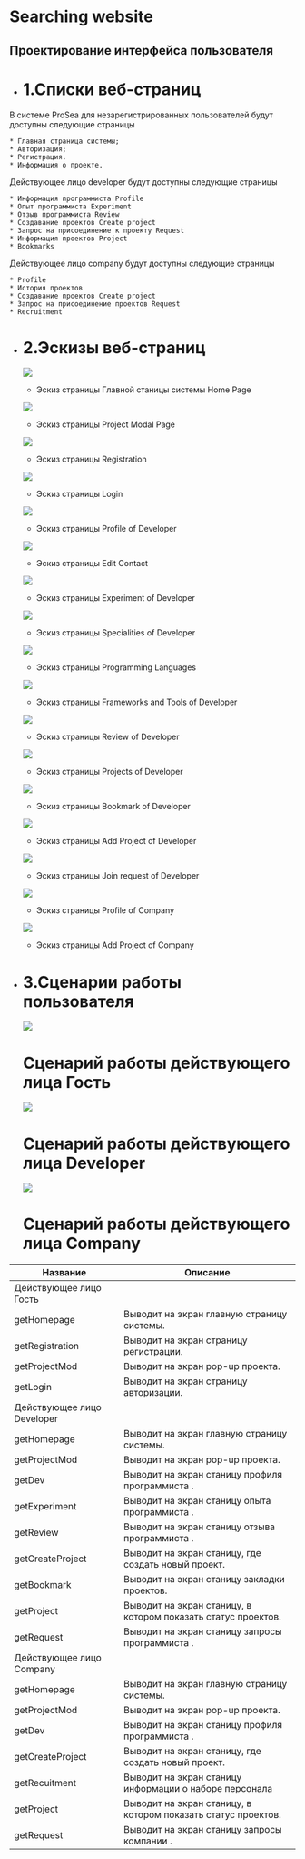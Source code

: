 # Searching website

## Проектирование интерфейса пользователя

* # 1.Списки веб-страниц

В системе ProSea для незарегистрированных пользователей будут доступны следующие страницы

    * Главная страница системы;
    * Авторизация;
    * Регистрация.
    * Информация о проекте.

Действующее лицо developer будут доступны следующие страницы

    * Информация программиста Profile
    * Опыт программиста Experiment
    * Отзыв программиста Review
    * Создавание проектов Create project
    * Запрос на присоединение к проекту Request
    * Информация проектов Project
    * Bookmarks

Действующее лицо company будут доступны следующие страницы

    * Profile
    * История проектов
    * Создавание проектов Create project
    * Запрос на присоединение проектов Request
    * Recruitment

* # 2.Эскизы веб-страниц

    ![](images/UI/UI_1.png)
    * Эскиз страницы Главной станицы системы Home Page

    ![](images/UI/UI_2.png)
    * Эскиз страницы Project Modal Page

    ![](images/UI/UI_3.png)
    * Эскиз страницы Registration

    ![](images/UI/UI_4.png)
    * Эскиз страницы Login

    ![](images/UI/UI_5.png)
    * Эскиз страницы Profile of Developer

    ![](images/UI/UI_6.png)
    * Эскиз страницы Edit Contact

    ![](images/UI/UI_7.png)
    * Эскиз страницы Experiment of Developer

    ![](images/UI/UI_8.png)
    * Эскиз страницы Specialities of Developer

    ![](images/UI/UI_9.png)
    * Эскиз страницы Programming Languages

    ![](images/UI/UI_10.png)
    * Эскиз страницы Frameworks and Tools of Developer

    ![](images/UI/UI_11.png)
    * Эскиз страницы Review of Developer

    ![](images/UI/UI_12.png)
    * Эскиз страницы Projects of Developer

    ![](images/UI/UI_13.png)
    * Эскиз страницы Bookmark of Developer

    ![](images/UI/UI_14.png)
    * Эскиз страницы Add Project of Developer

    ![](images/UI/UI_15.png)
    * Эскиз страницы Join request of Developer

    ![](images/UI/UI_16.png)
    * Эскиз страницы Profile of Company

    ![](images/UI/UI_17.png)
    * Эскиз страницы Add Project of Company


* # 3.Сценарии работы пользователя

    ![](images/UI1.png)
    # Сценарий работы действующего лица Гость

    ![](images/UI2.png)
    # Сценарий работы действующего лица Developer

    ![](images/UI3.png)
    # Сценарий работы действующего лица Company

|Название|Описание|
|-|-|
|Действующее лицо Гость|
|getHomepage|Выводит на экран главную страницу системы.|
|getRegistration|Выводит на экран страницу регистрации.|
|getProjectMod|Выводит на экран pop-up проекта.|
|getLogin|Выводит на экран страницу авторизации.|
|Действующее лицо Developer|
|getHomepage|Выводит на экран главную страницу системы.|
|getProjectMod|Выводит на экран pop-up проекта.|
|getDev|Выводит на экран станицу профиля программиста .|
|getExperiment|Выводит на экран станицу опыта программиста .|
|getReview|Выводит на экран станицу отзыва программиста .|
|getCreateProject|Выводит на экран станицу, где создать новый проект.|
|getBookmark|Выводит на экран станицу закладки проектов.|
|getProject|Выводит на экран станицу, в котором показать статус проектов.|
|getRequest|Выводит на экран станицу запросы программиста .|
|Действующее лицо Company|
|getHomepage|Выводит на экран главную страницу системы.|
|getProjectMod|Выводит на экран pop-up проекта.|
|getDev|Выводит на экран станицу профиля программиста .|
|getCreateProject|Выводит на экран станицу, где создать новый проект.|
|getRecuitment|Выводит на экран станицу информации о наборе персонала|
|getProject|Выводит на экран станицу, в котором показать статус проектов.|
|getRequest|Выводит на экран станицу запросы компании .|